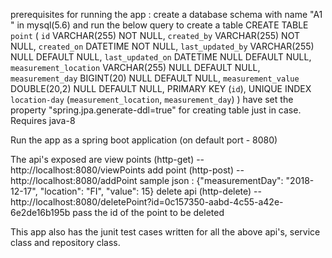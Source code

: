 prerequisites for running the app :
    create a database schema with name "A1  " in mysql(5.6) and run the below query to create a table
        CREATE TABLE `point` (
        	`id` VARCHAR(255) NOT NULL,
        	`created_by` VARCHAR(255) NOT NULL,
        	`created_on` DATETIME NOT NULL,
        	`last_updated_by` VARCHAR(255) NULL DEFAULT NULL,
        	`last_updated_on` DATETIME NULL DEFAULT NULL,
        	`measurement_location` VARCHAR(255) NULL DEFAULT NULL,
        	`measurement_day` BIGINT(20) NULL DEFAULT NULL,
        	`measurement_value` DOUBLE(20,2) NULL DEFAULT NULL,
        	PRIMARY KEY (`id`),
        	UNIQUE INDEX `location-day` (`measurement_location`, `measurement_day`)
        )
    have set the property "spring.jpa.generate-ddl=true" for creating table just in case.
    Requires java-8

Run the app as a spring boot application (on default port - 8080)

The api's exposed are
view points (http-get) -- http://localhost:8080/viewPoints
add point (http-post) -- http://localhost:8080/addPoint
    sample json : {"measurementDay": "2018-12-17", "location": "FI", "value": 15}
delete api (http-delete) -- http://localhost:8080/deletePoint?id=0c157350-aabd-4c55-a42e-6e2de16b195b
    pass the id of the point to be deleted

This app also has the junit test cases written for all the above api's, service class and repository class.